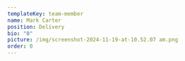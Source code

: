 ```yaml
---
templateKey: team-member
name: Mark Carter
position: Delivery
bio: "0"
picture: /img/screenshot-2024-11-19-at-10.52.07 am.png
order: 0
---
```

